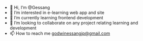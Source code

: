 - 👋 Hi, I’m @Gessang
- 👀 I’m interested in e-learning web app and site
- 🌱 I’m currently learning frontend development 
- 💞️ I’m looking to collaborate on any project relating learning and development 
- 📫 How to reach me godwinessangjp@gmail.com 

<!---
Gessang/Gessang is a ✨ special ✨ repository because its `README.md` (this file) appears on your GitHub profile.
You can click the Preview link to take a look at your changes.
--->

